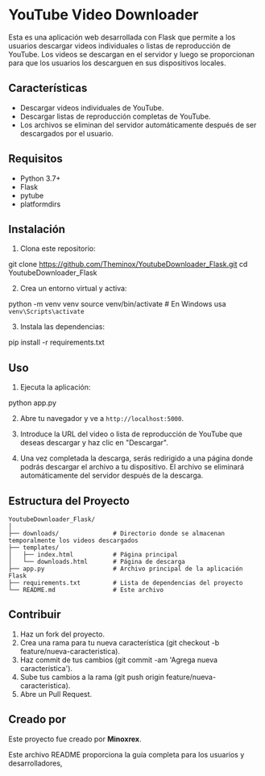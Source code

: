 

# YouTube Video Downloader

Esta es una aplicación web desarrollada con Flask que permite a los usuarios descargar videos individuales o listas de reproducción de YouTube. Los videos se descargan en el servidor y luego se proporcionan para que los usuarios los descarguen en sus dispositivos locales.

## Características

- Descargar videos individuales de YouTube.
- Descargar listas de reproducción completas de YouTube.
- Los archivos se eliminan del servidor automáticamente después de ser descargados por el usuario.

## Requisitos

- Python 3.7+
- Flask
- pytube
- platformdirs

## Instalación

1. Clona este repositorio:


git clone https://github.com/Theminox/YoutubeDownloader_Flask.git
cd YoutubeDownloader_Flask


2. Crea un entorno virtual y activa:


python -m venv venv
source venv/bin/activate  # En Windows usa `venv\Scripts\activate`


3. Instala las dependencias:


pip install -r requirements.txt


## Uso

1. Ejecuta la aplicación:


python app.py


2. Abre tu navegador y ve a `http://localhost:5000`.

3. Introduce la URL del video o lista de reproducción de YouTube que deseas descargar y haz clic en "Descargar".

4. Una vez completada la descarga, serás redirigido a una página donde podrás descargar el archivo a tu dispositivo. El archivo se eliminará automáticamente del servidor después de la descarga.

## Estructura del Proyecto

```
YoutubeDownloader_Flask/
│
├── downloads/               # Directorio donde se almacenan temporalmente los videos descargados
├── templates/
│   ├── index.html           # Página principal
│   └── downloads.html       # Página de descarga
├── app.py                   # Archivo principal de la aplicación Flask
├── requirements.txt         # Lista de dependencias del proyecto
└── README.md                # Este archivo
```

## Contribuir

1. Haz un fork del proyecto.
2. Crea una rama para tu nueva característica (git checkout -b feature/nueva-caracteristica).
3. Haz commit de tus cambios (git commit -am 'Agrega nueva característica').
4. Sube tus cambios a la rama (git push origin feature/nueva-caracteristica).
5. Abre un Pull Request.

## Creado por
Este proyecto fue creado por **Minoxrex**.

Este archivo README proporciona la guía completa para los usuarios y desarrolladores,


